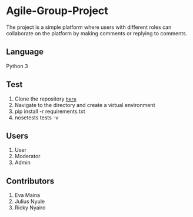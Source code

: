 # Agile-Group-Project

The project is a simple platform where users with different roles can collaborate on the platform by making comments or replying to comments. 


## Language 

Python 3

## Test

1. Clone the repository [```here```](https://github.com/evamaina/Agile-Group-Project) 
2. Navigate to the directory and create a virtual environment
3. pip install -r requirements.txt
4. nosetests tests -v

## Users

1. User
2. Moderator
3. Admin

## Contributors

1. Eva Maina
2. Julius Nyule
3. Ricky Nyairo

